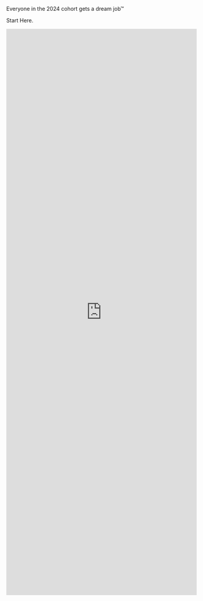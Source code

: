Everyone in the 2024 cohort gets a dream job™ 

Start Here.

<div style="width: 100%;">
  <iframe
    src="https://airtable.com/appDW9YPNcbGOi7my/shruoK70kIsxtPXtk/tblfUGzCo2Yxk1FGB/viwxkX7Kwlh0S1YDy?blocks=hide"
    style="width: 100%; height: auto; min-height: 1500px; border: none;"
    frameborder="0"
  >
    Loading…
  </iframe>
</div>
